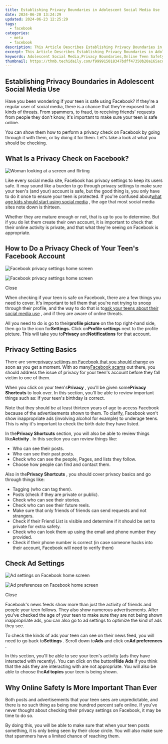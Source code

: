 ```yaml
---
title: Establishing Privacy Boundaries in Adolescent Social Media Use
date: 2024-06-20 13:24:29
updated: 2024-06-23 12:25:29
tags:
  - facebook
categories:
  - meta
  - facebook
description: This Article Describes Establishing Privacy Boundaries in Adolescent Social Media Use
excerpt: This Article Describes Establishing Privacy Boundaries in Adolescent Social Media Use
keywords: Adolescent Social Media,Privacy Boundaries,Online Teen Safety,Social Media Adults,Youth Digital Space,Protecting Adolescents,Tech Privacy Rights
thumbnail: https://thmb.techidaily.com/f999915018347bdff47350b20a165acd94706d7edbf7c9a39198b21a53e266f6.jpg
---
```


## Establishing Privacy Boundaries in Adolescent Social Media Use

 Have you been wondering if your teen is safe using Facebook? If they're a regular user of social media, there is a chance that they're exposed to all kinds of threats. From spammers, to fraud, to receiving friends' requests from people they don't know, it's important to make sure your teen is safe online.

 You can show them how to perform a privacy check on Facebook by going through it with them, or by doing it for them. Let's take a look at what you should be checking.

## What Is a Privacy Check on Facebook?

![Woman looking at a screen and flirting](https://static1.makeuseofimages.com/wordpress/wp-content/uploads/2022/10/My-project-(30).jpg)

 Like every social media site, Facebook has privacy settings to keep its users safe. It may sound like a burden to go through privacy settings to make sure your teen's (and your) account is safe, but the good thing is, you only have to do it once to ensure your teen is protected. If you're confused about[what age kids should start using social media](https://www.makeuseof.com/what-age-should-kids-start-using-social-media/) , the age that most social media sites note down is thirteen.

 Whether they are mature enough or not, that is up to you to determine. But if you do let them create their own account, it is important to check that their online activity is private, and that what they're seeing on Facebook is appropriate.

## How to Do a Privacy Check of Your Teen's Facebook Account

![Facebook privacy settings home screen](https://static1.makeuseofimages.com/wordpress/wp-content/uploads/2022/11/315881243_876397690203581_4735515869331129459_n.jpg)

![Facebook privacy settings home screen](https://static1.makeuseofimages.com/wordpress/wp-content/uploads/2022/11/316141350_1312742282896479_4695683312913005289_n.jpg)

Close

 When checking if your teen is safe on Facebook, there are a few things you need to cover. It's important to tell them that you're not trying to snoop through their profile, and the way to do that is to[ask your teens about their social media use](https://www.makeuseof.com/things-to-ask-kids-about-social-media-use/) , and if they are aware of online threats.

 All you need to do is go to their**profile picture** on the top right-hand side, then go to the icon for**Settings.** Click on**Profile settings** next to the profile picture. This will take you to**Privacy** and**Notifications** for that account.

## Privacy Setting Basics

 There are some[privacy settings on Facebook that you should change](https://www.makeuseof.com/facebook-privacy-settings-you-should-change/) as soon as you get a moment. With so many[Facebook scams](https://www.makeuseof.com/tag/recognise-understand-anatomy-successful-facebook-scam/) out there, you should address the issue of privacy for your teen's account before they fall victim to one of them.

 When you click on your teen's**Privacy** , you'll be given some**Privacy Shortcuts** to look over. In this section, you'll be able to review important things such as: if your teen's birthday is correct.

 Note that they should be at least thirteen years of age to access Facebook because of the advertisements shown to them. To clarify, Facebook won't show inappropriate ads (involving alcohol for example) to underage teens. This is why it's important to check the birth date they have listed.

 In the**Privacy Shortcuts** section, you will also be able to review things like**Activity** . In this section you can review things like:

* Who can see their posts.
* Who can see their past posts.
* Check who can see the people, Pages, and lists they follow.
* Choose how people can find and contact them.

 Also in the**Privacy Shortcuts** , you should cover privacy basics and go through things like:

* Tagging (who can tag them).
* Posts (check if they are private or public).
* Check who can see their stories.
* Check who can see their future reels.
* Make sure that only friends of friends can send requests and not strangers.
* Check if their Friend List is visible and determine if it should be set to private for extra safety.
* Check who can look them up using the email and phone number they provided.
* Check if their phone number is correct (in case someone hacks into their account, Facebook will need to verify them)

## Check Ad Settings

![Ad settings on Facebook home screen](https://static1.makeuseofimages.com/wordpress/wp-content/uploads/2022/11/316042883_531424965553209_5566649838999979785_n.jpg)

![Ad preferences on Facebook home screen](https://static1.makeuseofimages.com/wordpress/wp-content/uploads/2022/11/316046945_638937141260407_2107848749364099732_n.jpg)

Close

 Facebook's news feeds show more than just the activity of friends and people your teen follows. They also show numerous advertisements. After you've checked the age of your teen to make sure they are not being shown inappropriate ads, you can also go to ad settings to optimize the kind of ads they see.

 To check the kinds of ads your teen can see on their news feed, you will need to go back to**Settings** . Scroll down to**Ads** and click on**Ad preferences** .

 In this section, you'll be able to see your teen's activity (ads they have interacted with recently). You can click on the button**Hide Ads** if you think that the ads they are interacting with are not appropriate. You will also be able to choose the**Ad topics** your teen is being shown.

## Why Online Safety Is More Important Than Ever

 Both posts and advertisements that your teen sees are unpredictable, and there is no such thing as being one hundred percent safe online. If you've never thought about checking their privacy settings on Facebook, it may be time to do so.

 By doing this, you will be able to make sure that when your teen posts something, it is only being seen by their close circle. You will also make sure that spammers have a limited chance of reaching them.


<ins class="adsbygoogle"
     style="display:block"
     data-ad-format="autorelaxed"
     data-ad-client="ca-pub-7571918770474297"
     data-ad-slot="1223367746"></ins>



<ins class="adsbygoogle"
     style="display:block"
     data-ad-client="ca-pub-7571918770474297"
     data-ad-slot="8358498916"
     data-ad-format="auto"
     data-full-width-responsive="true"></ins>
